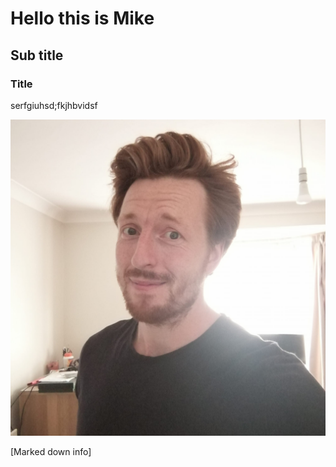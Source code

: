 # Hello this is Mike

## Sub title

### Title

serfgiuhsd;fkjhbvidsf

![picture of me](117824911_10164128820030261_5510633672326586526_o.jpg)

[Marked down info]

